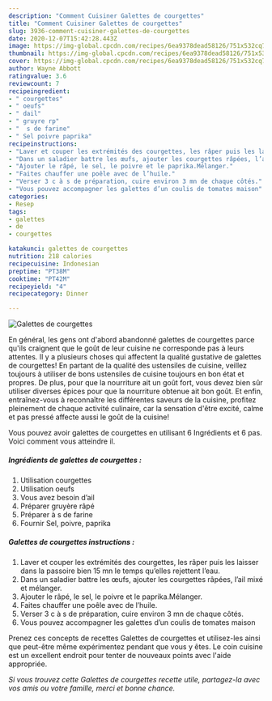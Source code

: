 ```yaml
---
description: "Comment Cuisiner Galettes de courgettes"
title: "Comment Cuisiner Galettes de courgettes"
slug: 3936-comment-cuisiner-galettes-de-courgettes
date: 2020-12-07T15:42:28.443Z
image: https://img-global.cpcdn.com/recipes/6ea9378dead58126/751x532cq70/galettes-de-courgettes-photo-principale-de-la-recette.jpg
thumbnail: https://img-global.cpcdn.com/recipes/6ea9378dead58126/751x532cq70/galettes-de-courgettes-photo-principale-de-la-recette.jpg
cover: https://img-global.cpcdn.com/recipes/6ea9378dead58126/751x532cq70/galettes-de-courgettes-photo-principale-de-la-recette.jpg
author: Wayne Abbott
ratingvalue: 3.6
reviewcount: 7
recipeingredient:
- " courgettes"
- " oeufs"
- " dail"
- " gruyre rp"
- "  s de farine"
- " Sel poivre paprika"
recipeinstructions:
- "Laver et couper les extrémités des courgettes, les râper puis les laisser dans la passoire bien 15 mn le temps qu’elles rejettent l’eau."
- "Dans un saladier battre les œufs, ajouter les courgettes râpées, l’ail mixé et mélanger."
- "Ajouter le râpé, le sel, le poivre et le paprika.Mélanger."
- "Faites chauffer une poêle avec de l’huile."
- "Verser 3 c à s de préparation, cuire environ 3 mn de chaque côtés."
- "Vous pouvez accompagner les galettes d’un coulis de tomates maison"
categories:
- Resep
tags:
- galettes
- de
- courgettes

katakunci: galettes de courgettes 
nutrition: 218 calories
recipecuisine: Indonesian
preptime: "PT38M"
cooktime: "PT42M"
recipeyield: "4"
recipecategory: Dinner

---
```



![Galettes de courgettes](https://img-global.cpcdn.com/recipes/6ea9378dead58126/751x532cq70/galettes-de-courgettes-photo-principale-de-la-recette.jpg)

En général, les gens ont d'abord abandonné galettes de courgettes parce qu'ils craignent que le goût de leur cuisine ne corresponde pas à leurs attentes. Il y a plusieurs choses qui affectent la qualité gustative de galettes de courgettes! En partant de la qualité des ustensiles de cuisine, veillez toujours à utiliser de bons ustensiles de cuisine toujours en bon état et propres. De plus, pour que la nourriture ait un goût fort, vous devez bien sûr utiliser diverses épices pour que la nourriture obtenue ait bon goût. Et enfin, entraînez-vous à reconnaître les différentes saveurs de la cuisine, profitez pleinement de chaque activité culinaire, car la sensation d'être excité, calme et pas pressé affecte aussi le goût de la cuisine!

<!--inarticleads1-->

Vous pouvez avoir galettes de courgettes en utilisant 6 Ingrédients et 6 pas. Voici comment vous atteindre il.

##### Ingrédients de galettes de courgettes :

1. Utilisation  courgettes
1. Utilisation  oeufs
1. Vous avez besoin  d’ail
1. Préparer  gruyère râpé
1. Préparer  à s de farine
1. Fournir  Sel, poivre, paprika




<!--inarticleads2-->

##### Galettes de courgettes instructions :

1. Laver et couper les extrémités des courgettes, les râper puis les laisser dans la passoire bien 15 mn le temps qu’elles rejettent l’eau.
1. Dans un saladier battre les œufs, ajouter les courgettes râpées, l’ail mixé et mélanger.
1. Ajouter le râpé, le sel, le poivre et le paprika.Mélanger.
1. Faites chauffer une poêle avec de l’huile.
1. Verser 3 c à s de préparation, cuire environ 3 mn de chaque côtés.
1. Vous pouvez accompagner les galettes d’un coulis de tomates maison




<!--inarticleads1-->

<p>
Prenez ces concepts de recettes Galettes de courgettes et utilisez-les ainsi que peut-être même expérimentez pendant que vous y êtes. Le coin cuisine est un excellent endroit pour tenter de nouveaux points avec l'aide appropriée.
</p>

<p>
<i>Si vous trouvez cette Galettes de courgettes recette utile, partagez-la avec vos amis ou votre famille, merci et bonne chance.</i>
</p>
